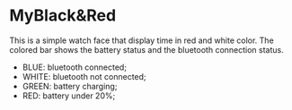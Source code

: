 # MyBlack&Red

This is a simple watch face that display time in red and white color. The colored bar shows the battery status and the bluetooth connection status.  
+ BLUE: bluetooth connected; 
+ WHITE: bluetooth not connected; 
+ GREEN: battery charging; 
+ RED: battery under 20%;
